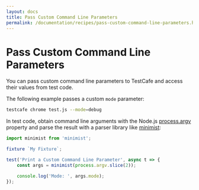 ```yaml
---
layout: docs
title: Pass Custom Command Line Parameters
permalink: /documentation/recipes/pass-custom-command-line-parameters.html
---
```

# Pass Custom Command Line Parameters

You can pass custom command line parameters to TestCafe and access their values from test code.

The following example passes a custom `mode` parameter:

```sh
testcafe chrome test.js --mode=debug
```

In test code, obtain command line arguments with the Node.js [process.argv](https://nodejs.org/api/process.html#process_process_argv) property and parse the result with a parser library like [minimist](https://github.com/substack/minimist):

```js
import minimist from 'minimist';

fixture `My Fixture`;

test('Print a Custom Command Line Parameter', async t => {
    const args = minimist(process.argv.slice(2));

    console.log('Mode: ', args.mode);
});
```